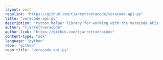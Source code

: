 ```yaml
---
layout: post
repolink: "https://github.com/tjarrettveracode/veracode-api-py"
title: "veracode-api-py"
description: "Python helper library for working with the Veracode APIs. Handles retries, pagination, and other features of the modern Veracode REST APIs."
author: "tjarrettveracode"
author-link: "https://github.com/tjarrettveracode"
content-type: "sdk"
language: "python"
repo: "github"
repo_title: "veracode-api-py"
---
```

